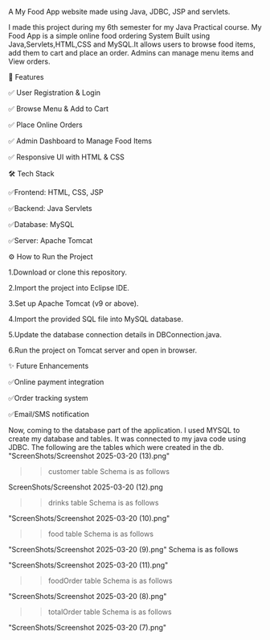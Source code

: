 A My Food App website made using Java, JDBC, JSP and servlets.

I made this project during my 6th semester for my Java Practical course. My Food App is a simple online food ordering System Built using Java,Servlets,HTML,CSS and MySQL.It allows users to browse food items, add them to cart and place an order. Admins can manage menu items and View orders.

🚀 Features

✅ User Registration & Login

✅ Browse Menu & Add to Cart

✅ Place Online Orders

✅ Admin Dashboard to Manage Food Items

✅ Responsive UI with HTML & CSS

🛠️ Tech Stack

✅Frontend: HTML, CSS, JSP

✅Backend: Java Servlets

✅Database: MySQL

✅Server: Apache Tomcat

⚙️ How to Run the Project

1.Download or clone this repository.

2.Import the project into Eclipse IDE.

3.Set up Apache Tomcat (v9 or above).

4.Import the provided SQL file into MySQL database.

5.Update the database connection details in DBConnection.java.

6.Run the project on Tomcat server and open in browser.

✨ Future Enhancements

✅Online payment integration

✅Order tracking system

✅Email/SMS notification

Now, coming to the database part of the application. I used MYSQL to create my database and tables. It was connected to my java code using JDBC.
The following are the tables which were created in the db.
"ScreenShots/Screenshot 2025-03-20 (13).png"

>> customer table
Schema is as follows

ScreenShots/Screenshot 2025-03-20 (12).png

>> drinks table
Schema is as follows

"ScreenShots/Screenshot 2025-03-20 (10).png"

>> food table
Schema is as follows

"ScreenShots/Screenshot 2025-03-20 (9).png"
Schema is as follows

"ScreenShots/Screenshot 2025-03-20 (11).png"

>> foodOrder table
Schema is as follows

"ScreenShots/Screenshot 2025-03-20 (8).png"

>> totalOrder table
Schema is as follows

"ScreenShots/Screenshot 2025-03-20 (7).png"




